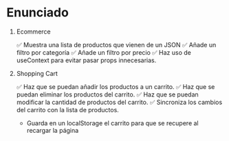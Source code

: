 # Enunciado

1. Ecommerce

    ✅ Muestra una lista de productos que vienen de un JSON
    ✅ Añade un filtro por categoría
    ✅ Añade un filtro por precio
    ✅ Haz uso de useContext para evitar pasar props innecesarias.

2. Shopping Cart

    ✅ Haz que se puedan añadir los productos a un carrito.
    ✅ Haz que se puedan eliminar los productos del carrito.
    ✅ Haz que se puedan modificar la cantidad de productos del carrito.
    ✅ Sincroniza los cambios del carrito con la lista de productos.
    - Guarda en un localStorage el carrito para que se recupere al recargar la página
